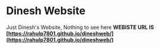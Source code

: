 # Dinesh Website
Just Dinesh's Website, Nothing to see here
**WEBISTE URL IS [https://rahulp7801.github.io/dineshweb/](https://rahulp7801.github.io/dineshweb/)**
